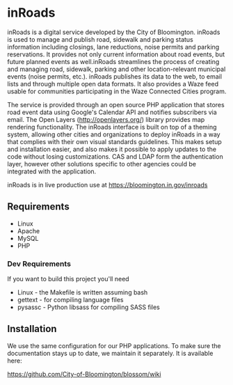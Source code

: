 inRoads
=======

inRoads is a digital service developed by the City of Bloomington. inRoads is used to manage and publish road, sidewalk and parking status information including closings, lane reductions, noise permits and parking reservations. It provides not only current information about road events, but future planned events as well.inRoads streamlines the process of creating and managing road, sidewalk, parking and other location-relevant municipal events (noise permits, etc.). inRoads publishes its data to the web, to email lists and through multiple open data formats. It also provides a Waze feed usable for communities participating in the Waze Connected Cities program.

The service is provided through an open source PHP application that stores road event data using Google's Calendar API and notifies subscribers via email. The Open Layers (http://openlayers.org/) library provides map rendering functionality. The inRoads interface is built on top of a theming system, allowing other cities and organizations to deploy inRoads in a way that complies with their own visual standards guidelines. This makes setup and installation easier, and also makes it possible to apply updates to the code without losing customizations. CAS and LDAP form the authentication layer, however other solutions specific to other agencies could be integrated with the application.

inRoads is in live production use at https://bloomington.in.gov/inroads

## Requirements
* Linux
* Apache
* MySQL
* PHP

### Dev Requirements
If you want to build this project you'll need
* Linux   - the Makefile is written assuming bash
* gettext - for compiling language files
* pysassc - Python libsass for compiling SASS files

## Installation


We use the same configuration for our PHP applications. To make sure the documentation stays up to date, we maintain it separately. It is available here:

https://github.com/City-of-Bloomington/blossom/wiki
